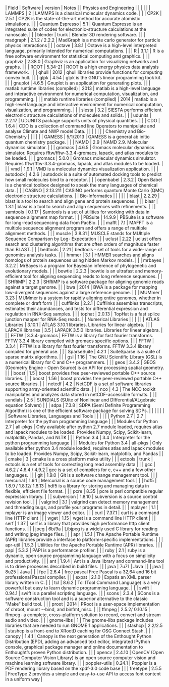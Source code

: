 
| Field                                   | Software                            | version                | Notes                                                                                                                                                                                                                               | 
| Physics and Engineering                 |                                     |                        |                                                                                                                                                                                                                                     | 
|                                         | LAMMPS                              | 2                      | LAMMPS is a classical molecular dynamics code.                                                                                                                                                                                      | 
|                                         | CP2K                                | 2.5.1                  | CP2K is the state-of-the-art method for accurate atomistic simulations.                                                                                                                                                             | 
|                                         | Quantum Espresso                    | 5.1                    | Quantum Espresso is an integrated suite of codes for electronic-structure calculations at the nanoscale.                                                                                                                            | 
|                                         | blender                             | trunk                  | Blender 3D rendering software.                                                                                                                                                                                                      | 
|                                         | madgraph                            | 2.1.2 / 2.2.2          | MadGraph is a monte carlo generator for particle physics interactions                                                                                                                                                               | 
|                                         | octave                              | 3.8.1                  | Octave is a high-level interpreted language, primarily intended for numerical computations.                                                                                                                                         | 
|                                         | R                                   | 3.1.1                  | R is a free software environment for statistical computing and graphics.                                                                                                                                                            | 
|                                         | graphviz                            | 2.38.0                 | Graphviz is an application for visualizing networks and graphs.                                                                                                                                                                     | 
|                                         | ROOT                                | 5.34-21                | ROOT is a high energy physics data analysis framework.                                                                                                                                                                              | 
|                                         | qhull                               | 2012                   | qhull libraries provide functions for computing convex hull.                                                                                                                                                                        | 
|                                         | glpk                                | 4.54                   | glpk is the GNU's linear programming took kit.                                                                                                                                                                                      | 
|                                         | gnuplot                             | 4.6.5                  | Gnuplot is an application for generating plots.                                                                                                                                                                                     | 
|                                         | matlab runtime libraries (compiled) | 2013                   | matlab is a high-level language and interactive environment for numerical computation, visualization, and programming.                                                                                                              | 
|                                         | matlab runtime libraries (compiled) | 2014                   | matlab  is a high-level language and interactive environment for numerical computation, visualization, and programming.                                                                                                             | 
|                                         | siesta                              | 3.2                    | SIESTA performs efficient electronic structure calculations of molecules and solids.                                                                                                                                                | 
|                                         | udunits                             | 2.2.17                 | UDUNITS package supports units of physical quantities.                                                                                                                                                                              | 
|                                         | CDO                                 | 1.6.4                  | CDO is a collection of command line Operators to manipulate and analyse Climate and NWP model Data.                                                                                                                                 | 
|                                         |                                     |                        |                                                                                                                                                                                                                                     | 
| Chemistry and Bio-Chemistry             |                                     |                        |                                                                                                                                                                                                                                     | 
|                                         | GAMESS                              | 5/1/2013               | GAMESS is a general ab initio quantum chemistry package.                                                                                                                                                                            | 
|                                         | NAMD                                | 2.9                    | NAMD 2.9. Molecular dynamics simulator.                                                                                                                                                                                             | 
|                                         | gromacs                             | 4.6.5                  | Gromacs molecular dynamics simulator. Requires fftw/fftw-3.3.4-gromacs, lapack, and atlas modules to be loaded.                                                                                                                     | 
|                                         | gromacs                             | 5.0.0                  | Gromacs molecular dynamics simulator. Requires fftw/fftw-3.3.4-gromacs, lapack, and atlas modules to be loaded.                                                                                                                     | 
|                                         | vmd                                 | 1.9.1                  | VMD is a molecular dynamics visualization application.                                                                                                                                                                              | 
|                                         | autodock                            | 4.2.6                  | autodock is a suite of automated docking tools to predict how small molecules bind to a receptor.                                                                                                                                   | 
|                                         | openbabel                           | 2.3.2                  | Open Babel is a chemical toolbox designed to speak the many languages of chemical data.                                                                                                                                             | 
|                                         | CASINO                              | 2.13.211               | CASINO performs quantum Monte Carlo (QMC) electronic structure calculations.                                                                                                                                                        | 
| Bio-Informatics                         |                                     |                        |                                                                                                                                                                                                                                     | 
|                                         | blast                               | 2.2.29                 | blast is a tool to search and align gene and protein sequences.                                                                                                                                                                     | 
|                                         | blasr                               | 1.3.1                  | blasr is a tool to search and align sequences with refinements.                                                                                                                                                                     | 
|                                         | samtools                            | 0.1.17                 | Samtools is a set of utilities for working with data in sequence alignment map format.                                                                                                                                              | 
|                                         | PBSuite                             | 14.9.9                 | PBSuite is a software for long-read sequencing data from PacBio.                                                                                                                                                                    | 
|                                         | mafft                               | 7.1                    | MAFFT is a multiple sequence alignment program and offers a range of multiple alignment methods.                                                                                                                                    | 
|                                         | muscle                              | 3.8.31                 | MUSCLE stands for MUltiple Sequence Comparison by Log- Expectation                                                                                                                                                                  | 
|                                         | uclust                              | 2.22                   | uclust offers search and clustering algorithms that are often orders of magnitude faster than BLAST.                                                                                                                                | 
|                                         | bedtools                            | 2.21                   | bedtools - set of tools for a wide-range of genomics analysis tasks.                                                                                                                                                                | 
|                                         | hmmer                               | 3.1                    | HMMER searches and aligns homologs of protein sequences using hidden Markov models.                                                                                                                                                 | 
|                                         | mrbayes                             | 3.2.2                  | MrBayes is a program for Bayesian inference of phylogenetic and evolutionary models.                                                                                                                                                | 
|                                         | bowtie                              | 2.2.3                  | bowtie is an ultrafast and memory-efficient tool for aligning sequencing reads to long reference sequences.                                                                                                                         | 
|                                         | SHRiMP                              | 2.2.3                  | SHRiMP is a software package for aligning genomic reads against a target genome.                                                                                                                                                    | 
|                                         | bwa                                 | 2014                   | BWA is a package for mapping low-divergent sequences against a large reference genome.                                                                                                                                              | 
|                                         | MUMmer                              | 3.23                   | MUMmer is a system for rapidly aligning entire genomes, whether in complete or draft form                                                                                                                                           | 
|                                         | cufflinks                           | 2.2.1                  | Cufflinks assembles transcripts, estimates their abundances, and tests for differential expression and regulation in RNA-Seq samples.                                                                                               | 
|                                         | tophat                              | 2.0.13                 | TopHat is a fast splice junction mapper for RNA-Seq reads.                                                                                                                                                                          | 
| Numerical Libraries                     |                                     |                        |                                                                                                                                                                                                                                     | 
|                                         | ATLAS Libraries                     | 3.10.1                 | ATLAS 3.10.1 libraries. Libraries for linear algebra.                                                                                                                                                                               | 
|                                         | LAPACK libraries                    | 3.5                    | LAPACK 3.5.0 libraries. Libraries for linear algebra.                                                                                                                                                                               | 
|                                         | FFTW                                | 3.3.4-gromacs          | FFTW is a library for fast fourier transforms. FFTW 3.3.4 library compiled with gromacs specific options.                                                                                                                           | 
|                                         | FFTW                                | 3.3.4                  | FFTW is a library for fast fourier transforms. FFTW 3.3.4 library compiled for general use.                                                                                                                                         | 
|                                         | SparseSuite                         | 4.2.1                  | SuiteSparse is a suite of sparse matrix algorithms.                                                                                                                                                                                 | 
|                                         | gsl                                 | 1.16                   | The GNU Scientific Library (GSL) is a numerical library for C and C++ programmers.                                                                                                                                                  | 
|                                         | geos                                | 3.4.2                  | GEOS (Geometry Engine - Open Source) is an API for processing spatial geometry.                                                                                                                                                     | 
|                                         | boost                               | 1.5                    | boost  provides free peer-reviewed portable C++ source libraries.                                                                                                                                                                   | 
|                                         | boost                               | 1.56                   | boost  provides free peer-reviewed portable C++ source libraries.                                                                                                                                                                   | 
|                                         | netcdf                              | 4.2                    | NetCDF is a set of software libraries supporting array-oriented scientific data.                                                                                                                                                    | 
|                                         | nco                                 | 4.3                    | The NCO toolkit manipulates and analyzes data stored in netCDF-accessible formats.                                                                                                                                                  | 
|                                         | sundials                            | 2.5                    | SUNDIALS (SUite of Nonlinear and DIfferential/ALgebraic equation Solvers)                                                                                                                                                           | 
|                                         | sdpa                                | 7.3.8                  | SDPA (Semi Definite Programming Algorithm) is one of the efficient software package for solving SDPs.                                                                                                                               | 
|                                         |                                     |                        |                                                                                                                                                                                                                                     | 
| Software Libraries, Languages and Tools |                                     |                        |                                                                                                                                                                                                                                     | 
|                                         | Python 2.7                          | 2.7                    | Interpreter for the python programming language                                                                                                                                                                                     | 
|                                         | Modules for Python 2.7              | all-pkgs               | Only available after python 2.7 module loaded, requires atlas and lapack modules to be loaded. Provides Numpy, Scipy, Scikit-learn, matplotlib, Pandas, and  NLTK                                                                   | 
|                                         | Python 3.4                          | 3.4                    | Interpreter for the python programming language                                                                                                                                                                                     | 
|                                         | Modules for Python 3.4              | all-pkgs               | Only available after python 3.4 module loaded, requires atlas and lapack modules to be loaded. Provides Numpy, Scipy, Scikit-learn, matplotlib, and  Pandas                                                                         | 
|                                         | cmake                               | 3                      | cmake is a cross platform make utility                                                                                                                                                                                              | 
|                                         | ectools                             | trunk                  | ectools is a set of tools for correcting long read assembly data                                                                                                                                                                    | 
|                                         | gcc                                 | 4.6.2 / 4.6.4 / 4.9.2  | gcc is a set of compilers for c, c++ and a few other languages.                                                                                                                                                                     | 
|                                         | git                                 | 1.9.0                  | Git is a software change management tool.                                                                                                                                                                                           | 
|                                         | mercurial                           | 1.9.1                  | Mercurial is a source code management tool.                                                                                                                                                                                         | 
|                                         | hdf5                                | 1.8.9 / 1.8.12/ 1.8.13 | hdf5 is a library for storing and managing data in flexible, efficient file format.                                                                                                                                                 | 
|                                         | pcre                                | 8.35                   | pcre is perl compatible regular expression library.                                                                                                                                                                                 | 
|                                         | subversion                          | 1.8.10                 | subversion is a source control revision tool.                                                                                                                                                                                       | 
|                                         | valgrind                            | 3.1                    | valgrind can detect memory management and threading bugs, and profile your programs in detail.                                                                                                                                      | 
|                                         | mplayer                             | 1.1                    | mplayer is an image viewer and editor.                                                                                                                                                                                              | 
|                                         | curl                                | 7.37.1                 | curl is a command line HTTP client                                                                                                                                                                                                  | 
|                                         | wget                                | 1.15                   | wget is a command line HTTP client                                                                                                                                                                                                  | 
|                                         | serf                                | 1.37                   | serf is a library that provides high performance http client functions.                                                                                                                                                             | 
|                                         | jpeg                                | 6b/9a                  | Libjpeg is a widely used C library for reading and writing jpeg image files.                                                                                                                                                        | 
|                                         | apr                                 | 1.5.1                  | The Apache Portable Runtime (APR) libraries provide a interface to platform-specific implementations.                                                                                                                               | 
|                                         | apr-util                            | 1.5.3                  | Utilities for the Apache Portable Runtime (APR)  libraries.                                                                                                                                                                         | 
|                                         | papi                                | 5.3.2                  | PAPI is a performance profiler.                                                                                                                                                                                                     | 
|                                         | ruby                                | 2.1                    | ruby is a dynamic, open source programming language with a focus on simplicity and productivity.                                                                                                                                    | 
|                                         | ant                                 | 1.9.4                  | Ant is a Java library and command-line tool is to drive processes described in build files.                                                                                                                                         | 
|                                         | java                                | 7u71                   | Java                                                                                                                                                                                                                                | 
|                                         | java                                | 8u25                   | Java                                                                                                                                                                                                                                | 
|                                         | fpc                                 | 2.6.4                  | free pascal Free Pascal is a 32,64 and 16 bit professional Pascal compiler.                                                                                                                                                         | 
|                                         | expat                               | 2.1.0                  | Expatis an XML parser library written in C.                                                                                                                                                                                         | 
|                                         | tcl                                 | 8.6.2                  | Tcl (Tool Command Language) is a very powerful but easy to learn dynamic programming language.                                                                                                                                      | 
|                                         | swift                               | 0.94.1                 | swift is a parallel scripting language.                                                                                                                                                                                             | 
|                                         | scons                               | 2.3.4                  | SCons is a software construction tool and is a superior alternative to the classic "Make" build tool.                                                                                                                               | 
|                                         | proot                               | 2014                   | PRoot is a user-space implementation of chroot, mount --bind, and binfmt_misc.                                                                                                                                                      | 
|                                         | ffmpeg                              | 2.5.2/ 0.10.15         | ffmpeg- a complete, cross-platform solution to record, convert and stream audio and video.                                                                                                                                          | 
|                                         | gnome-libs                          | 1                      | The gnome-libs package includes libraries that are needed to run GNOME 1 applications.                                                                                                                                              | 
|                                         | stashcp                             | 2.2/2.5                | stashcp is a front-end to XRootD caching for OSG Connect Stash.                                                                                                                                                                     | 
|                                         | canopy                              | 1.4.1                  | Canopy is the next generation of the Enthought Python Distribution (EPD), adding an advanced text editor, integrated IPython console, graphical package manager and online documentation to Enthought’s proven Python distribution. | 
|                                         | opencv                              | 2.4.10                 | OpenCV (Open Source Computer Vision Library) is an open source computer vision and machine learning software library.                                                                                                               | 
|                                         | poppler-utils                       | 0.24.1                 | Poppler is a PDF rendering library based on the xpdf-3.0 code base                                                                                                                                                                  | 
|                                         | freetype                            | 2.5.5                  | FreeType 2 provides a simple and easy-to-use API to access font content in a uniform way                                                                                                                                            | 

